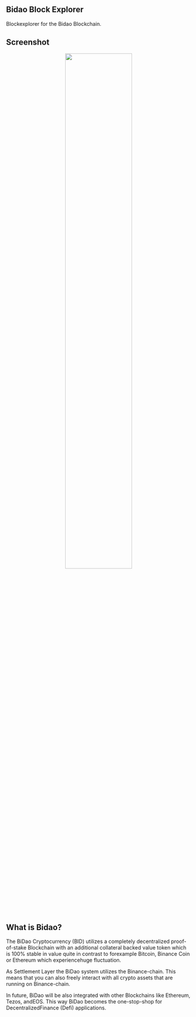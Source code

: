 ## Bidao Block Explorer

Blockexplorer for the Bidao Blockchain.

## Screenshot

<div align="center">

<img width="60%" src="https://github.com/meik99-tech/bidao-block-explorer/blob/master/images/screenshot.png?raw=true">
  
</div>

## What is Bidao?

The BiDao Cryptocurrency (BID) utilizes a completely decentralized proof-of-stake Blockchain with an additional collateral backed value token which is 100% stable in value quite in contrast to forexample Bitcoin, Binance Coin or Ethereum which experiencehuge fluctuation. 

As Settlement Layer the BiDao system utilizes the Binance-chain. This means that you can also freely interact with all crypto assets that are running on Binance-chain. 

In future, BiDao will be also integrated with other Blockchains like Ethereum, Tezos, andEOS. This way BiDao becomes the one-stop-shop for DecentralizedFinance (Defi) applications.


